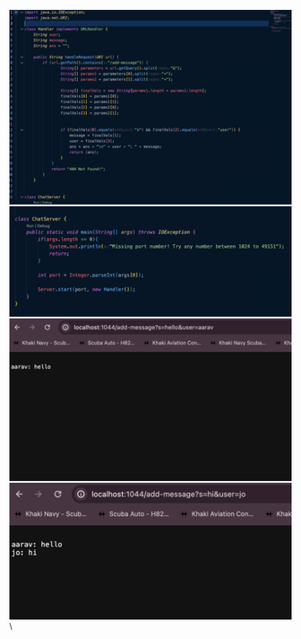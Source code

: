 ![Image](ChatServer_img1.png)\
![Image](ChatServer_img.png)\
![Image](Server1.png)\
![Image](Server2.png)\
